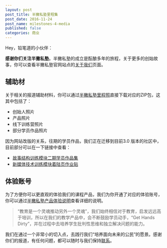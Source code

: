 ```yaml
---
layout: post
post_title: 半撇私塾里程集
post_date: 2016-11-24
post_name: milestones-4-media
published: false
categories: 商业
---
```


Hey，铅笔道的小伙伴：

**感谢你们关注半撇私塾**。半撇私塾的成立是酝酿多年的旅程，关于更多的创始故事，你可以查看半撇私塾官网站点的[关于我们](http://www.bpteach.com/about/)页面。

## 辅助材
关于相关的报道辅助材料，你可以通过[半撇私塾里程照](http://cdn.bpteach.com/BPteach_images.zip)直接下载对应的ZIP包，这其中包括了：
- 创始人照片
- 产品照片
- 线下训练营照片
- 部分学员作品照片

因为网站改版的关系，往期的学员作品，我们正在迁移到目前3.0 版本的社区中，目前部分可以在一下链接中查看：
- [故事结构训练模块二期学员作品集](http://learn.bpteach.com/group/1/thread/57)
- [新媒体技术训练模块着陆页作业贴](http://learn.bpteach.com/group/3)

## 体验账号
为了方便你可以更直观的体验我们的课程产品，我们为你开通了对应的体验账号，你可以通过[半撇私塾产品体验说明](https://shimo.im/doc/r1iCZUIkup8UPtxW)查看详细的说明。

> “教育是一个灵魂推动另外一个灵魂”，我们始终相信对于教育，启发远远高于培训，所以在我们的教学产品中，会不断鼓励学员动手，“Get Hands Dirty”，并在过程中去培养学生批判性思维和独立解决问题的能力。

我们在通过一个非常小的切入点，去践行我们“培养面向未来的公民”的愿景。感谢你们的报道，有任何问题，都可以随时与我们保持[联系](mailto:banpie@bpteach.com)。